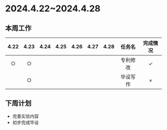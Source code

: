 # 2024.4.22~2024.4.28
## 本周工作

| 4.22 | 4.23 | 4.24 | 4.25 | 4.26 | 4.27 | 4.28 | 任务名 | 完成情况 |
| :--: | :--: | :--: | :--: | :--: | :--: | :--: | :---: | :-----: |
| $\bigcirc$ | $\bigcirc$ |  |  |  |  |  | 专利修改 | $\checkmark$ |
|  | $\bigcirc$ |  |  |  |  |  | 毕设写作 | $\times$ |

## 下周计划
- 完善实验内容
- 初步完成毕设